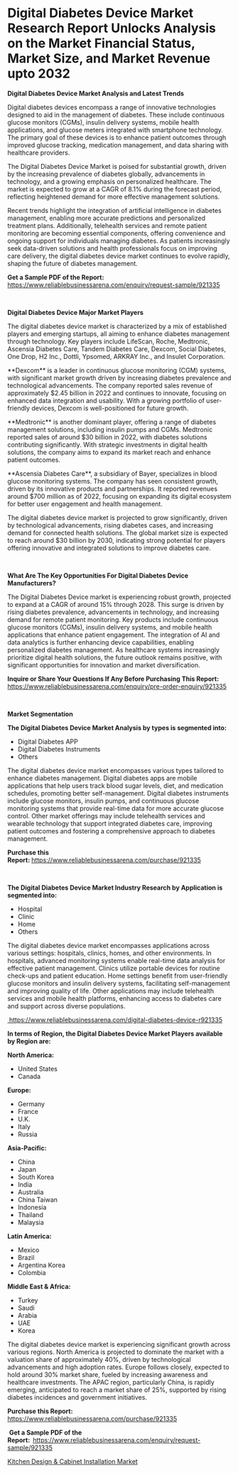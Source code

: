 <p><h1>Digital Diabetes Device Market Research Report Unlocks Analysis on the Market Financial Status, Market Size, and Market Revenue upto 2032</h1></p><p><strong>Digital Diabetes Device Market Analysis and Latest Trends</strong></p>
<p><p>Digital diabetes devices encompass a range of innovative technologies designed to aid in the management of diabetes. These include continuous glucose monitors (CGMs), insulin delivery systems, mobile health applications, and glucose meters integrated with smartphone technology. The primary goal of these devices is to enhance patient outcomes through improved glucose tracking, medication management, and data sharing with healthcare providers.</p><p>The Digital Diabetes Device Market is poised for substantial growth, driven by the increasing prevalence of diabetes globally, advancements in technology, and a growing emphasis on personalized healthcare. The market is expected to grow at a CAGR of 8.1% during the forecast period, reflecting heightened demand for more effective management solutions. </p><p>Recent trends highlight the integration of artificial intelligence in diabetes management, enabling more accurate predictions and personalized treatment plans. Additionally, telehealth services and remote patient monitoring are becoming essential components, offering convenience and ongoing support for individuals managing diabetes. As patients increasingly seek data-driven solutions and health professionals focus on improving care delivery, the digital diabetes device market continues to evolve rapidly, shaping the future of diabetes management.</p></p>
<p><strong>Get a Sample PDF of the Report:&nbsp;</strong> <a href="https://www.reliablebusinessarena.com/enquiry/request-sample/921335?utm_campaign=3163&utm_medium=2&utm_source=Github&utm_content=ia&utm_term=07032025&utm_id=digital-diabetes-device">https://www.reliablebusinessarena.com/enquiry/request-sample/921335</a></p>
<p>&nbsp;</p>
<p><strong>Digital Diabetes Device Major Market Players</strong></p>
<p><p>The digital diabetes device market is characterized by a mix of established players and emerging startups, all aiming to enhance diabetes management through technology. Key players include LifeScan, Roche, Medtronic, Ascensia Diabetes Care, Tandem Diabetes Care, Dexcom, Social Diabetes, One Drop, H2 Inc., Dottli, Ypsomed, ARKRAY Inc., and Insulet Corporation.</p><p>**Dexcom** is a leader in continuous glucose monitoring (CGM) systems, with significant market growth driven by increasing diabetes prevalence and technological advancements. The company reported sales revenue of approximately $2.45 billion in 2022 and continues to innovate, focusing on enhanced data integration and usability. With a growing portfolio of user-friendly devices, Dexcom is well-positioned for future growth.</p><p>**Medtronic** is another dominant player, offering a range of diabetes management solutions, including insulin pumps and CGMs. Medtronic reported sales of around $30 billion in 2022, with diabetes solutions contributing significantly. With strategic investments in digital health solutions, the company aims to expand its market reach and enhance patient outcomes.</p><p>**Ascensia Diabetes Care**, a subsidiary of Bayer, specializes in blood glucose monitoring systems. The company has seen consistent growth, driven by its innovative products and partnerships. It reported revenues around $700 million as of 2022, focusing on expanding its digital ecosystem for better user engagement and health management.</p><p>The digital diabetes device market is projected to grow significantly, driven by technological advancements, rising diabetes cases, and increasing demand for connected health solutions. The global market size is expected to reach around $30 billion by 2030, indicating strong potential for players offering innovative and integrated solutions to improve diabetes care.</p></p>
<p>&nbsp;</p>
<p><strong>What Are The Key Opportunities For Digital Diabetes Device Manufacturers?</strong></p>
<p><p>The Digital Diabetes Device market is experiencing robust growth, projected to expand at a CAGR of around 15% through 2028. This surge is driven by rising diabetes prevalence, advancements in technology, and increasing demand for remote patient monitoring. Key products include continuous glucose monitors (CGMs), insulin delivery systems, and mobile health applications that enhance patient engagement. The integration of AI and data analytics is further enhancing device capabilities, enabling personalized diabetes management. As healthcare systems increasingly prioritize digital health solutions, the future outlook remains positive, with significant opportunities for innovation and market diversification.</p></p>
<p><strong>Inquire or Share Your Questions If Any Before Purchasing This Report:</strong> <a href="https://www.reliablebusinessarena.com/enquiry/pre-order-enquiry/921335?utm_campaign=3163&utm_medium=2&utm_source=Github&utm_content=ia&utm_term=07032025&utm_id=digital-diabetes-device">https://www.reliablebusinessarena.com/enquiry/pre-order-enquiry/921335</a></p>
<p>&nbsp;</p>
<p><strong>Market Segmentation</strong></p>
<p><strong>The Digital Diabetes Device Market Analysis by types is segmented into:</strong></p>
<p><ul><li>Digital Diabetes APP</li><li>Digital Diabetes Instruments</li><li>Others</li></ul></p>
<p><p>The digital diabetes device market encompasses various types tailored to enhance diabetes management. Digital diabetes apps are mobile applications that help users track blood sugar levels, diet, and medication schedules, promoting better self-management. Digital diabetes instruments include glucose monitors, insulin pumps, and continuous glucose monitoring systems that provide real-time data for more accurate glucose control. Other market offerings may include telehealth services and wearable technology that support integrated diabetes care, improving patient outcomes and fostering a comprehensive approach to diabetes management.</p></p>
<p><strong>Purchase this Report:&nbsp;</strong><a href="https://www.reliablebusinessarena.com/purchase/921335?utm_campaign=3163&utm_medium=2&utm_source=Github&utm_content=ia&utm_term=07032025&utm_id=digital-diabetes-device">https://www.reliablebusinessarena.com/purchase/921335</a></p>
<p>&nbsp;</p>
<p><strong>The Digital Diabetes Device Market Industry Research by Application is segmented into:</strong></p>
<p><ul><li>Hospital</li><li>Clinic</li><li>Home</li><li>Others</li></ul></p>
<p><p>The digital diabetes device market encompasses applications across various settings: hospitals, clinics, homes, and other environments. In hospitals, advanced monitoring systems enable real-time data analysis for effective patient management. Clinics utilize portable devices for routine check-ups and patient education. Home settings benefit from user-friendly glucose monitors and insulin delivery systems, facilitating self-management and improving quality of life. Other applications may include telehealth services and mobile health platforms, enhancing access to diabetes care and support across diverse populations.</p></p>
<p><a href="https://www.reliablebusinessarena.com/digital-diabetes-device-r921335?utm_campaign=3163&utm_medium=2&utm_source=Github&utm_content=ia&utm_term=07032025&utm_id=digital-diabetes-device">&nbsp;https://www.reliablebusinessarena.com/digital-diabetes-device-r921335</a></p>
<p><strong>In terms of Region, the Digital Diabetes Device Market Players available by Region are:</strong></p>
<p>
    <p> <strong> North America: </strong>
        <ul>
            <li>United States</li>
            <li>Canada</li>
        </ul>
        </p> 
    <p> <strong> Europe: </strong>
        <ul>
            <li>Germany</li>
            <li>France</li>
            <li>U.K.</li>
            <li>Italy</li>
            <li>Russia</li>
        </ul>
        </p> 
    <p> <strong> Asia-Pacific: </strong>
        <ul>
            <li>China</li>
            <li>Japan</li>
            <li>South Korea</li>
            <li>India</li>
            <li>Australia</li>
            <li>China Taiwan</li>
            <li>Indonesia</li>
            <li>Thailand</li>
            <li>Malaysia</li>
        </ul>
        </p> 
    <p> <strong> Latin America: </strong>
        <ul>
            <li>Mexico</li>
            <li>Brazil</li>
            <li>Argentina Korea</li>
            <li>Colombia</li>
        </ul>
        </p> 
    <p> <strong> Middle East & Africa: </strong>
        <ul>
            <li>Turkey</li>
            <li>Saudi</li>
            <li>Arabia</li>
            <li>UAE</li>
            <li>Korea</li>
        </ul>
    </p>
    </p>
<p><p>The digital diabetes device market is experiencing significant growth across various regions. North America is projected to dominate the market with a valuation share of approximately 40%, driven by technological advancements and high adoption rates. Europe follows closely, expected to hold around 30% market share, fueled by increasing awareness and healthcare investments. The APAC region, particularly China, is rapidly emerging, anticipated to reach a market share of 25%, supported by rising diabetes incidences and government initiatives.</p></p>
<p><strong>Purchase this Report: </strong><a href="https://www.reliablebusinessarena.com/purchase/921335?utm_campaign=3163&utm_medium=2&utm_source=Github&utm_content=ia&utm_term=07032025&utm_id=digital-diabetes-device">https://www.reliablebusinessarena.com/purchase/921335</a></p>
<p>&nbsp;<strong>Get a Sample PDF of the Report:&nbsp;&nbsp;</strong><a href="https://www.reliablebusinessarena.com/enquiry/request-sample/921335?utm_campaign=3163&utm_medium=2&utm_source=Github&utm_content=ia&utm_term=07032025&utm_id=digital-diabetes-device">https://www.reliablebusinessarena.com/enquiry/request-sample/921335</a></p>
<p><strong></strong></p>
<p><p><a href="https://github.com/lizonbochil23/Market-Research-Report-List-1/blob/main/kitchen-design-cabinet-installation-market.md?utm_campaign=3163&utm_medium=2&utm_source=Github&utm_content=ia&utm_term=07032025&utm_id=digital-diabetes-device">Kitchen Design & Cabinet Installation Market</a></p></p>